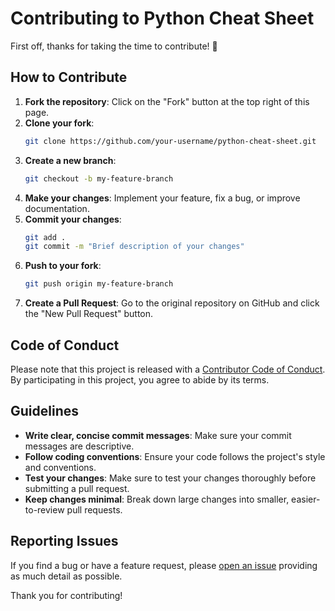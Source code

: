 # Contributing to Python Cheat Sheet

First off, thanks for taking the time to contribute! 🎉

## How to Contribute

1. **Fork the repository**: Click on the "Fork" button at the top right of this page.
2. **Clone your fork**:
    ```bash
    git clone https://github.com/your-username/python-cheat-sheet.git
    ```
3. **Create a new branch**:
    ```bash
    git checkout -b my-feature-branch
    ```
4. **Make your changes**: Implement your feature, fix a bug, or improve documentation.
5. **Commit your changes**:
    ```bash
    git add .
    git commit -m "Brief description of your changes"
    ```
6. **Push to your fork**:
    ```bash
    git push origin my-feature-branch
    ```
7. **Create a Pull Request**: Go to the original repository on GitHub and click the "New Pull Request" button.

## Code of Conduct

Please note that this project is released with a [Contributor Code of Conduct](https://github.com/vivitoa/python-cheat-sheet/blob/main/CODE_OF_CONDUCT.md). By participating in this project, you agree to abide by its terms.

## Guidelines

- **Write clear, concise commit messages**: Make sure your commit messages are descriptive.
- **Follow coding conventions**: Ensure your code follows the project's style and conventions.
- **Test your changes**: Make sure to test your changes thoroughly before submitting a pull request.
- **Keep changes minimal**: Break down large changes into smaller, easier-to-review pull requests.

## Reporting Issues

If you find a bug or have a feature request, please [open an issue](https://github.com/vivitoa/python-cheat-sheet/issues) providing as much detail as possible.

Thank you for contributing!
